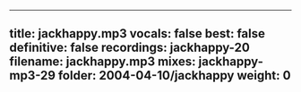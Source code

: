 
---
title: jackhappy.mp3
vocals: false
best: false
definitive: false
recordings: jackhappy-20
filename: jackhappy.mp3
mixes: jackhappy-mp3-29
folder: 2004-04-10/jackhappy
weight: 0
---
